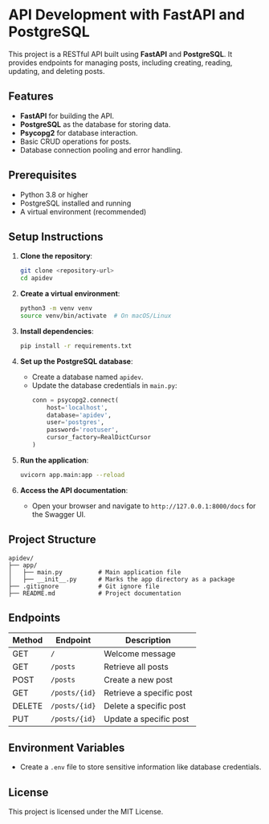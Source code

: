 # API Development with FastAPI and PostgreSQL

This project is a RESTful API built using **FastAPI** and **PostgreSQL**. It provides endpoints for managing posts, including creating, reading, updating, and deleting posts.

## Features

- **FastAPI** for building the API.
- **PostgreSQL** as the database for storing data.
- **Psycopg2** for database interaction.
- Basic CRUD operations for posts.
- Database connection pooling and error handling.

## Prerequisites

- Python 3.8 or higher
- PostgreSQL installed and running
- A virtual environment (recommended)

## Setup Instructions

1. **Clone the repository**:
   ```bash
   git clone <repository-url>
   cd apidev
   ```

2. **Create a virtual environment**:
   ```bash
   python3 -m venv venv
   source venv/bin/activate  # On macOS/Linux
   ```

3. **Install dependencies**:
   ```bash
   pip install -r requirements.txt
   ```

4. **Set up the PostgreSQL database**:
   - Create a database named `apidev`.
   - Update the database credentials in `main.py`:
     ```python
     conn = psycopg2.connect(
         host='localhost',
         database='apidev',
         user='postgres',
         password='rootuser',
         cursor_factory=RealDictCursor
     )
     ```

5. **Run the application**:
   ```bash
   uvicorn app.main:app --reload
   ```

6. **Access the API documentation**:
   - Open your browser and navigate to `http://127.0.0.1:8000/docs` for the Swagger UI.

## Project Structure

```
apidev/
├── app/
│   ├── main.py          # Main application file
│   ├── __init__.py      # Marks the app directory as a package
├── .gitignore           # Git ignore file
├── README.md            # Project documentation
```

## Endpoints

| Method | Endpoint       | Description              |
|--------|----------------|--------------------------|
| GET    | `/`            | Welcome message         |
| GET    | `/posts`       | Retrieve all posts      |
| POST   | `/posts`       | Create a new post       |
| GET    | `/posts/{id}`  | Retrieve a specific post|
| DELETE | `/posts/{id}`  | Delete a specific post  |
| PUT    | `/posts/{id}`  | Update a specific post  |

## Environment Variables

- Create a `.env` file to store sensitive information like database credentials.

## License

This project is licensed under the MIT License.